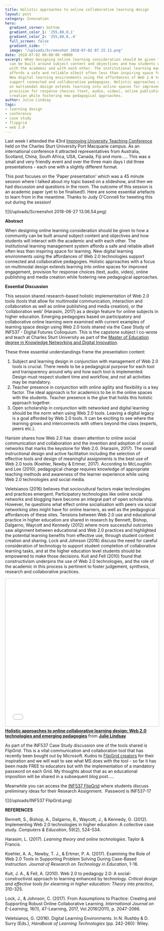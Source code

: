 ```yaml
---
title: Holistic approaches to online collaborative learning design
layout: post
category: Innovation
hero:
  gradient_corner: bottom
  gradient_color_1: '255,88,0,1'
  gradient_color_2: '255,88,0,.4'
  full_screen: false
  gradient_side: ''
  image: "/uploads/Screenshot 2018-07-02 07.15.11.png"
date: 2018-07-02 00:00:00 +0000
excerpt: When designing online learning consideration should be given to how a community
  can be built around subject content and objectives and how students will interact
  with the academic and with each other. The institutional learning management system
  affords a safe and reliable albeit often less than inspiring space for learning.
  New digital learning environments using the affordances of Web 2.0 technologies
  support connected and collaborative pedagogies. Holistic approaches with a focus
  on multimodal design extends learning into online spaces for improved engagement,
  provision for response choices (text, audio, video), online publishing and media
  creation while fostering new pedagogical approaches.
author: Julie Lindsay
tags:
- learning design
- conference
- case study
- flipgrid
- web 2.0
---
```

Last week I attended the 43rd [Improving University Teaching Conference](http://www.iutconference.com/)  held on the Charles Sturt University Port Macquarie campus. As an  international conference it attracted representatives from Australia,  Scotland, China, South Africa, USA, Canada, Fiji and more..... This was a  small and very friendly event and over the three main days I did three  presentations - each one with a slightly different format.

This  post focuses on the 'Paper presentation' which was a 45 minute session  where I talked about my topic based on a slideshow, and then we had  discussion and questions in the room. The outcome of this session is an  academic paper (yet to be finalised!). Here are some essential artefacts  to learn from in the meantime. Thanks to Judy O'Connell for tweeting  this out during the session!

![](/uploads/Screenshot 2018-06-27 13.06.54.png)

**Abstract**

When  designing online learning consideration should be given to how a  community can be built around subject content and objectives and how  students will interact with the academic and with each other. The  institutional learning management system affords a safe and reliable  albeit often less than inspiring space for learning. New digital  learning environments using the affordances of Web 2.0 technologies  support connected and collaborative pedagogies. Holistic approaches with  a focus on multimodal design extends learning into online spaces for  improved engagement, provision for response choices (text, audio,  video), online publishing and media creation while fostering new  pedagogical approaches.

**Essential Discussion**

This  session shared research-based holistic implementation of Web 2.0 tools  (tools that allow for multimodal communication, interaction and  collaboration as well as online publishing and media creation), or the  ‘collaboration web’ (Harasim, 2017) as a design feature for online  subjects in higher education. Emerging pedagogies based on participatory  and collaborative online learning were examined with current examples  of learning space design using Web 2.0 tools shared via the Case Study  of INF537 - Digital Futures Colloquium. This is the capstone subject I  co-wrote and teach at Charles Sturt University as part of the [Master of Education degree in Knowledge Networking and Digital Innovation](http://futurestudents.csu.edu.au/courses/teaching-education/master-education-knowledge-networks-digital-innovation).

These three essential understandings frame the presentation content:

1. Subject  and learning design in conjunction with management of Web 2.0 tools is  crucial. There needs to be a pedagogical purpose for each tool and  transparency around why and how each tool is implemented. Design must  respect student time and workflow, and not all activities may be  mandatory.
2. Teacher  presence in conjunction with online agility and flexibility is a key  factor. The ideal approach is for academics to be in the online spaces  with the students. Teacher presence is the glue that holds this holistic  approach together.
3. Open  scholarship in conjunction with networked and digital learning should  be the norm when using Web 2.0 tools. Leaving a digital legacy is a goal  afforded by Web 2.0 tools. It can be exciting to see where the learning  grows and interconnects with others beyond the class (experts, peers  etc.).

Harisim  shares how Web 2.0 has  drawn attention to online social communication  and collaboration and the invention and adoption of social networks that  marks the keystone for Web 2.0. (Harasim, 2017). The overall  instructional design and active facilitation including the selection of  effective tools and design of meaningful assignments is the best use of  Web 2.0 tools (Koehler, Newby & Ertmer, 2017). According to  McLoughlin and Lee (2010), pedagogical change requires knowledge of  appropriate teaching methods and awareness of the learner experience  while using Web 2.0 technologies and social media.

Veletsianos  (2016) believes that sociocultural factors make technologies and  practices emergent. Participatory technologies like online social  networks and blogging have become an integral part of open scholarship.  However, he questions what effect online socialisation with peers via  social networking sites might have for online learners, as well as the  pedagogical affordances of these sites. Tensions between Web 2.0 use and  educational practice in higher education are shared in research by  Bennett, Bishop, Dalgarno, Waycott and Kennedy (2012) where more  successful outcomes saw alignment between educational and Web 2.0  practices and highlighted the potential learning benefits from effective  use, through student content creation and sharing. Lock and Johnson  (2016) discuss the need for careful consideration of technology to  support student completion of collaborative learning tasks, and at the  higher education level students should be empowered to make those  decisions. Kuit and Fell (2010) found that constructivism underpins the  use of Web 2.0 technologies, and the role of the academic in this  process is pertinent to foster judgement, synthesis, research and  collaborative practices.

<iframe src="//www.slideshare.net/slideshow/embed_code/key/2PeaRn62e7uDH0" width="595" height="485" frameborder="0" marginwidth="0" marginheight="0" scrolling="no" style="border:1px solid #CCC; border-width:1px; margin-bottom:5px; max-width: 100%;" allowfullscreen> </iframe> <div style="margin-bottom:5px"> <strong> <a href="//www.slideshare.net/julielindsay/holistic-approaches-to-online-collaborative-learning-design-web-20-technologies-and-emerging-pedagogies" title="Holistic approaches to online collaborative learning design: Web 2.0 technologies and emerging pedagogies" target="_blank">Holistic approaches to online collaborative learning design: Web 2.0 technologies and emerging pedagogies</a> </strong> from <strong><a href="https://www.slideshare.net/julielindsay" target="_blank">Julie Lindsay</a></strong> </div>

As  part of the INF537 Case Study discussion one of the tools shared is  FlipGrid. This is a vital communication and collaboration tool that has  recently been bought out by Microsoft. Kudos to [FlipGrid creators](https://flipgrid.com/) for  their inspiration and we will wait to see what MS does with the tool -  so far it has been made FREE to educators but with the implementation of  a mandatory password on each Grid. My thoughts about that as an  educational imposition will be shared in a subsequent blog post.....

Meanwhile you can access the [INF537 FlipGrid](https://flipgrid.com/055e20) where students discuss preliminary ideas for their Research Assignment.  Password is INF537-17

![](/uploads/INF537 FlipGrid.png)

**REFERENCES**

Bennett, S., Bishop, A., Dalgarno, B., Waycott, J., & Kennedy, G. (2012). Implementing Web 2.0 technologies in higher education: A collective case study. _Computers & Education_, 59(2), 524-534.

Harasim, L. (2017). _Learning theory and online technologies_. Taylor & Francis.

Koehler, A. A., Newby, T. J., & Ertmer, P. A. (2017). Examining the Role of Web 2.0 Tools in Supporting Problem Solving During Case-Based Instruction. _Journal of Research on Technology in Education_, 1-16.

Kuit, J. A., & Fell, A. (2010). Web 2.0 to pedagogy 2.0: A social-constructivist approach to learning enhanced by technology. _Critical design and effective tools for elearning in higher education: Theory into practice_, 310-325.

Lock, J., & Johnson, C. (2017). From Assumptions to Practice: Creating and Supporting Robust Online Collaborative Learning. _International Journal on E-Learning_, 16(1), 47-Learning, 2017, Vol.2016(2011), p. 2047-2066.

Veletsianos, G. (2016). Digital Learning Environments. In N. Rushby & D. Surry (Eds.), _Handbook of Learning Technologies_ (pp. 242-260): Wiley.
